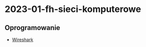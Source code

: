 # 2023-01-fh-sieci-komputerowe

## Oprogramowanie

* [Wireshark](https://www.wireshark.org/download.html)

